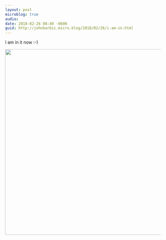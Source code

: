 ```yaml
---
layout: post
microblog: true
audio: 
date: 2018-02-26 08:49 -0600
guid: http://johnbarbic.micro.blog/2018/02/26/i-am-in.html
---
```

I am in it now :-)

<img src="http://www.barbic.com/uploads/2018/98812265f5.jpg" width="600" height="599" />
